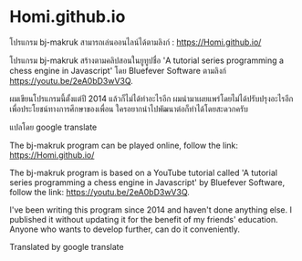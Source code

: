 # Homi.github.io

โปรแกรม bj-makruk สามารถเล่นออนไลน์ได้ตามลิงก์ : https://Homi.github.io/

โปรแกรม  bj-makruk  สร้างตามคลิปสอนในยูทูปชื่อ 'A tutorial series programming a chess engine in Javascript' โดย Bluefever Software ตามลิงก์ https://youtu.be/2eA0bD3wV3Q.

ผมเขียนโปรแกรมนี้ตั้งแต่ปี 2014 แล้วก็ไม่ได้ทำอะไรอีก ผมนำมาเผยแพร่โดยไม่ได้ปรับปรุงอะไรอีกเพื่อประโยชน์ทางการศึกษาของเพื่อน ใครอยากนำไปพัฒนาต่อก็ทำได้โดยสะดวกครับ

แปลโดย google translate


The bj-makruk program can be played online, follow the link: https://Homi.github.io/

The bj-makruk program is based on a YouTube tutorial called 'A tutorial series programming a chess engine in Javascript' by Bluefever Software, follow the link: https://youtu.be/2eA0bD3wV3Q.

I've been writing this program since 2014 and haven't done anything else. I published it without updating it for the benefit of my friends' education. Anyone who wants to develop further, can do it conveniently.

Translated by google translate
